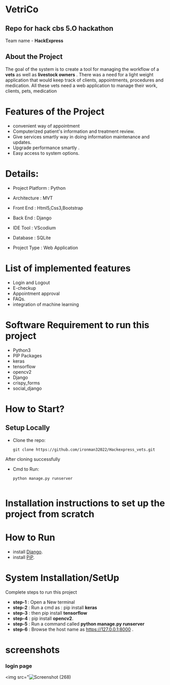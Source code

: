 # VetriCo

## Repo for hack cbs 5.O hackathon

Team name - **HackExpress**

## About the Project 
The goal of the system is to create a tool for managing the workflow of a **vets** as well as **livestock owners** . There was a need for a light weight application that would keep track of clients, appointments, procedures and medication. All these vets need a web application to manage their work, clients, pets, medication

# Features of the Project
- convenient way of appointment  
- Computerized patient's information and treatment review. 
- Give services smartly way in doing information maintenance and updates. 
- Upgrade performance smartly .
- Easy access to system options.

# Details:
- Project Platform	: Python
- Architecture  :  MVT

- Front End :	 Html5,Css3,Bootstrap
- Back End	: Django
- IDE Tool	: VScodium
- Database	: SQLite
- Project Type	: Web Application

# List of implemented features
- Login and Logout
- E-checkup
- Appointment approval
- FAQs.
- integration of machine learning 

# Software Requirement to run this project
- Python3
- PIP Packages
- keras
- tensorflow
- opencv2
- Django
- crispy_forms
- social_django

# How to Start?

## Setup Locally

- Clone the repo: 
    ```
    git clone https://github.com/ironman32022/Hackexpress_vets.git
     ```
    
After cloning successfully

- Cmd to Run: 
    ```
    python manage.py runserver


 # Installation instructions to set up the project from scratch   
    
 # How to Run 
 - install [Django](https://www.djangoproject.com/download/).
 - install [PiP](https://pypi.org/project/pip-download/).
 
 
# System Installation/SetUp
Complete steps to run this  project
- **step-1** : Open a New terminal
- **step-2** : Run a cmd as : pip install **keras**
- **step-3** : then pip install **tensorflow**
- **step-4** : pip install **opencv2**.
- **step-5** : Run a command called **python manage.py runserver**
- **step-6** : Browse the  host name as https://127.0.0.1:8000 .






# screenshots

### login page

<img src="![Screenshot (268)](https://user-images.githubusercontent.com/106044015/200149513-0d8f2c21-9976-4b3a-9f4b-8bc830f1b0ba.png)




